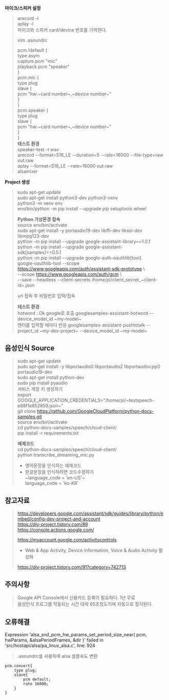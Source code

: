 **마이크/스피커 설정**
> arecord -l  
> aplay -l  
> 마이크와 스피커 card/device 번호를 기억한다.
>
> vim .asoundrc
> 
>pcm.!default {  
>  	type asym  
>  	capture.pcm "mic"  
>  	playback.pcm "speaker"  
>}  
>pcm.mic {  
>	type plug  
>	slave {  
>   	pcm "hw:~card number~,~device number~"  
>	}  
>}  
>pcm.speaker {  
>	type plug  
>	slave {  
>		pcm "hw:~card number~,~device number~"  
>  	}  
>}  
>**테스트 환경**  
> speaker-test -t wav  
> arecord --format=S16_LE --duration=5 --rate=16000 --file-type=raw out.raw  
> aplay --format=S16_LE --rate=16000 out.raw  
> alsamixer  

**Project 생성**
> sudo apt-get update  
> sudo apt-get install python3-dev python3-venv  
> python3 -m venv env  
> env/bin/python -m pip install --upgrade pip setuptools wheel  
> 
> 
> 
> 
> **Python 가상환경 접속**  
> source env/bin/activate  
> sudo apt-get install -y portaudio19-dev libffi-dev libssl-dev libmpg123-dev  
> python -m pip install --upgrade google-assistant-library==1.0.1  
> python -m pip install --upgrade google-assistant-sdk[samples]==0.5.1  
> python -m pip install --upgrade google-auth-oauthlib[tool]  
> google-oauthlib-tool --scope https://www.googleapis.com/auth/assistant-sdk-prototype \  
> --scope https://www.googleapis.com/auth/gcm \  
> --save --headless --client-secrets /home/pi/client_secret_~client-id~.json  
> 
> url 접속 후 비밀번호 입력/접속  
>
>
> **테스트 환경**  
> hotword : Ok google로 호출
> googlesamples-assistant-hotword --device_model_id ~my-model~  
> 엔터를 입력할 때마다 반응
> googlesamples-assistant-pushtotalk --project_id ~my-dev-project~ --device_model_id ~my-model~  

**음성인식 Source**
-
> sudo apt-get update  
> sudo apt-get install -y libportaudio0 libportaudio2 libportaudiocpp0 portaudio19-dev  
> sudo apt-get install python-dev  
> sudo pip install pyaudio  
> 서비스 계정 키 생성하기  
> export GOOGLE_APPLICATION_CREDENTIALS="/home/pi/~testspeech-e88f1e852859.json~"  
> git clone https://github.com/GoogleCloudPlatform/python-docs-samples.git  
> source env/bin/activate  
> cd python-docs-samples/speech/cloud-client/  
> pip install -r requirements.txt  
>  
> **예제코드**  
> cd python-docs-samples/speech/cloud-client/  
> python transcribe_streaming_mic.py  
> - 영어문장을 인식하는 예제코드  
> - 한글문장을 인식하려면 코드수정하기  
> ~language_code = 'en-US'~  
> language_code = 'ko-KR'  





**참고자료**
-
> https://developers.google.com/assistant/sdk/guides/library/python/embed/config-dev-project-and-account  
> https://diy-project.tistory.com/89  
> https://console.actions.google.com/
>
> https://myaccount.google.com/activitycontrols  
> - Web & App Activity, Device Information, Voice & Audio Activity 활성화  
>
> https://diy-project.tistory.com/91?category=742713

**주의사항**
-
> Google API Console에서 신용카드 등록이 필요하다. 1년 무료  
> 음성인식 프로그램 작동되는 시간 대략 65초정도이며 자동으로 정지된다.  
  

**오류해결**
-
Expression 'alsa_snd_pcm_hw_params_set_period_size_near( pcm, hwParams, &alsaPeriodFrames, &dir )' failed in  
'src/hostapi/alsa/pa_linux_alsa.c', line: 924  
> .asoundrc를 사용하여 alsa 샘플속도 변환  
``` 
pcm.convert{  
    type plug;
    slave{
        pcm default;
        rate 16000;
    }
}
```
